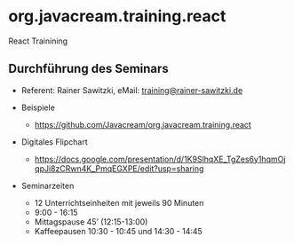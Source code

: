 # org.javacream.training.react
React Trainining
## Durchführung des Seminars

* Referent: Rainer Sawitzki, eMail: training@rainer-sawitzki.de

* Beispiele
  * https://github.com/Javacream/org.javacream.training.react

* Digitales Flipchart
  * https://docs.google.com/presentation/d/1K9SlhqXE_TgZes6y1hqmOjqpJi8zCRwn4K_PmqEGXPE/edit?usp=sharing
  
* Seminarzeiten
  * 12 Unterrichtseinheiten mit jeweils 90 Minuten
  * 9:00 - 16:15
  * Mittagspause 45’ (12:15-13:00)
  * Kaffeepausen 10:30 - 10:45 und 14:30 - 14:45
 
